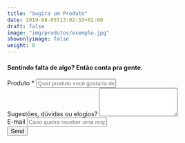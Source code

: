 ```yaml
---
title: "Sugira um Produto"
date: 2019-08-05T13:02:53+02:00
draft: false
image: "img/produtos/exemplo.jpg"
showonlyimage: false
weight: 0
---
```


<!--more-->

<h4>Sentindo falta de algo? Então conta pra gente.</h4>

<form id="contact-form" class="contact-form form" method="post" action="https://formspree.io/queroesseproduto@ondetem.de">
    <div class="controls">
        <div class="form-group">
            <label for="name">Produto *</label>
            <input type="text" name="product" id="product" placeholder="Qual produto você gostaria de ver aqui?" required="required" class="form-control">
        </div>
        <div class="form-group">
            <label for="message">Sugestões, dúvidas ou elogios?</label>
            <textarea rows="4" name="message" id="message" required="required" class="form-control"></textarea>
        </div>
        <div>
        <div class="form-group">
            <label for="email">E-mail</label>
            <input type="email" name="email" id="email" placeholder="Caso queira receber uma resposta nossa" class="form-control">
        </div>
        <input type="submit" value="Send" class="btn btn-ghost">
        </div>
    </div>
</form>

